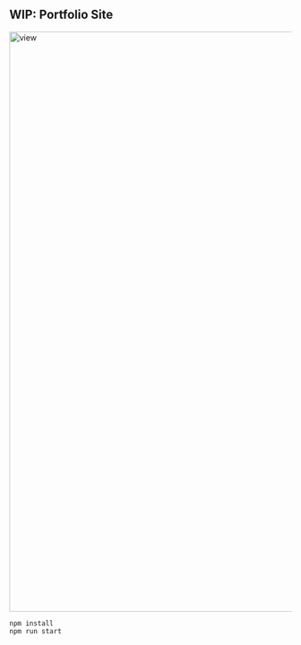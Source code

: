 ## WIP: Portfolio Site

<img width="1033" alt="view" src="https://github.com/blacwh/PorfolioSite/assets/35067089/117bce6e-cd39-4d56-a11b-c039993a91fd">

```
npm install
npm run start
```

